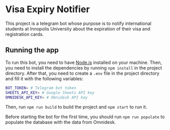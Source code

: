 # Visa Expiry Notifier

This project is a telegram bot whose purpose is to notify international students at Innopolis
University about the expiration of their visa and registration cards.

## Running the app

To run this bot, you need to have [Node.js](https://nodejs.org/en/) installed on your machine.
Then, you need to install the dependencies by running `npm install` in the project directory.
After that, you need to create a `.env` file in the project directory and fill it with the following variables:

```bash
BOT_TOKEN= # Telegram bot token
SHEETS_API_KEY= # Google Sheets API key
OMNIDESK_API_KEY= # Omnidesk API key
```

Then, run `npm run build` to build the project and `npm start` to run it.

Before starting the bot for the first time, you should run `npm run populate` to populate the database with the data from Omnidesk.
